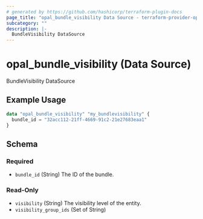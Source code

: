```yaml
---
# generated by https://github.com/hashicorp/terraform-plugin-docs
page_title: "opal_bundle_visibility Data Source - terraform-provider-opal"
subcategory: ""
description: |-
  BundleVisibility DataSource
---
```


# opal_bundle_visibility (Data Source)

BundleVisibility DataSource

## Example Usage

```terraform
data "opal_bundle_visibility" "my_bundlevisibility" {
  bundle_id = "32acc112-21ff-4669-91c2-21e27683eaa1"
}
```

<!-- schema generated by tfplugindocs -->
## Schema

### Required

- `bundle_id` (String) The ID of the bundle.

### Read-Only

- `visibility` (String) The visibility level of the entity.
- `visibility_group_ids` (Set of String)
